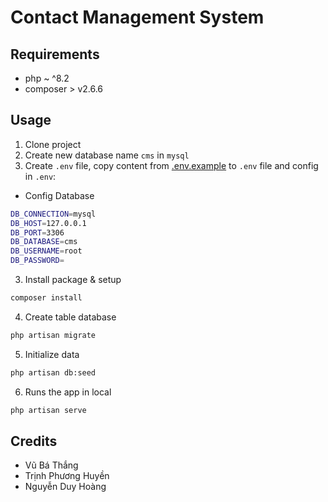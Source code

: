 # Contact Management System

## Requirements

-   php ~ ^8.2
-   composer > v2.6.6

## Usage

1. Clone project
2. Create new database name `cms` in `mysql`
3. Create `.env` file, copy content from [.env.example](./.env.example) to `.env` file and config in `.env`:

-   Config Database

```bash
DB_CONNECTION=mysql
DB_HOST=127.0.0.1
DB_PORT=3306
DB_DATABASE=cms
DB_USERNAME=root
DB_PASSWORD=
```

3. Install package & setup

```bash
composer install
```

4. Create table database

```bash
php artisan migrate
```

5. Initialize data

```bash
php artisan db:seed
```

6. Runs the app in local

```bash
php artisan serve
```

## Credits

-   Vũ Bá Thắng
-   Trịnh Phương Huyền
-   Nguyễn Duy Hoàng
